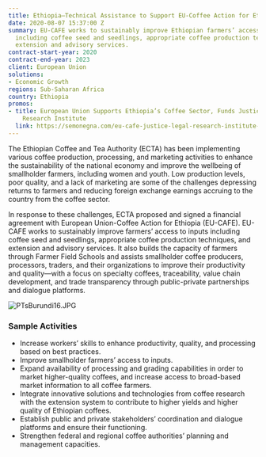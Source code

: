 ```yaml
---
title: Ethiopia—Technical Assistance to Support EU-Coffee Action for Ethiopia (EU-CAFE)
date: 2020-08-07 15:37:00 Z
summary: EU-CAFE works to sustainably improve Ethiopian farmers’ access to inputs
  including coffee seed and seedlings, appropriate coffee production techniques, and
  extension and advisory services.
contract-start-year: 2020
contract-end-year: 2023
client: European Union
solutions:
- Economic Growth
regions: Sub-Saharan Africa
country: Ethiopia
promos:
- title: European Union Supports Ethiopia’s Coffee Sector, Funds Justice, and Legal
    Research Institute
  link: https://semonegna.com/eu-cafe-justice-legal-research-institute-eu/
---
```


The Ethiopian Coffee and Tea Authority (ECTA) has been implementing various coffee production, processing, and marketing activities to enhance the sustainability of the national economy and improve the wellbeing of smallholder farmers, including women and youth. Low production levels, poor quality, and a lack of marketing are some of the challenges depressing returns to farmers and reducing foreign exchange earnings accruing to the country from the coffee sector.

In response to these challenges, ECTA proposed and signed a financial agreement with European Union-Coffee Action for Ethiopia (EU-CAFE). EU-CAFE works to sustainably improve farmers’ access to inputs including coffee seed and seedlings, appropriate coffee production techniques, and extension and advisory services. It also builds the capacity of farmers through Farmer Field Schools and assists smallholder coffee producers, processors, traders, and their organizations to improve their productivity and quality—with a focus on specialty coffees, traceability, value chain development, and trade transparency through public-private partnerships and dialogue platforms.

![PTsBurundi16.JPG](/uploads/PTsBurundi16.JPG)

### Sample Activities

* Increase workers’ skills to enhance productivity, quality, and processing based on best practices.
* Improve smallholder farmers’ access to inputs.
* Expand availability of processing and grading capabilities in order to market higher-quality coffees, and increase access to broad-based market information to all coffee farmers.
* Integrate innovative solutions and technologies from coffee research with the extension system to contribute to higher yields and higher quality of Ethiopian coffees.
* Establish public and private stakeholders’ coordination and dialogue platforms and ensure their functioning.
* Strengthen federal and regional coffee authorities’ planning and management capacities.
